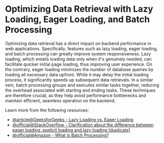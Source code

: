 # Optimizing Data Retrieval with Lazy Loading, Eager Loading, and Batch Processing

Optimizing data retrieval has a direct impact on backend performance in web applications. Specifically, features such as lazy loading, eager loading, and batch processing can greatly improve system responsiveness. Lazy loading, which entails loading data only when it's genuinely needed, can facilitate quicker initial page loading, thus improving user experience. On the contrary, eager loading minimizes the number of database queries by loading all necessary data upfront. While it may delay the initial loading process, it significantly speeds up subsequent data retrievals. In a similar vein, batch processing groups and executes similar tasks together, reducing the overhead associated with starting and ending tasks. These techniques are therefore crucial, as they help avoid performance bottlenecks and maintain efficient, seamless operation on the backend.

Learn more from the following resources:

- [@article@GeeksforGeeks - Lazy Loading vs. Eager Loading](https://www.geeksforgeeks.org/software-testing/lazy-loading-vs-eager-loading/)
- [@official@StackOverflow - Clarification about the difference between eager loading, explicit loading and lazy loading [duplicate]](https://stackoverflow.com/questions/75847749/clarification-about-the-difference-between-eager-loading-explicit-loading-and-l)
- [@official@Amazon - What is Batch Processing?](https://aws.amazon.com/what-is/batch-processing/)